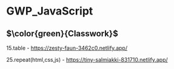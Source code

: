 # GWP_JavaScript

 ## $\color{green}{Classwork}$

15.table - https://zesty-faun-3462c0.netlify.app/

25.repeat(html,css,js) - https://tiny-salmiakki-831710.netlify.app/
